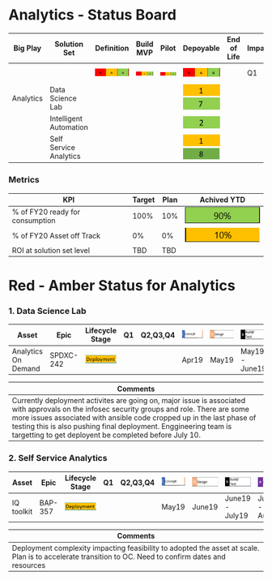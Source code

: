 # Analytics - Status Board



| Big Play      | Solution Set    | Definition      | Build MVP       | Pilot           | Depoyable       | End of Life | Impact |       |
| --------------| --------------- | ----------------| --------------  | ----------------| ----------------| ----------- | -------|------ |
|               |                 |![image](rag.png)|![image](rag.png)|![image](rag.png)|![image](rag.png)|             | Q1     | Potential (Q2,Q3,Q4)|
|Analytics      |Data Science Lab |                 |                 |                 |![amber](1a.png)![Green](7g.png)|||||    
|               |Intelligent Automation|            |                 |                 |![Green](2g.png)|              |       |    | |
|               |Self Service Analytics||||![amber](1a.png)![Green](8g.png)|||||

### Metrics

| KPI                             | Target | Plan | Achived YTD         |
|---------------------------------|--------|------|---------------------|
| % of FY20 ready for consumption | 100%   | 10%  | ![Green](90kpi.png) |
|% of FY20 Asset off Track        | 0%     | 0%   | ![amber](10kpi.png) |
|ROI at solution set level        | TBD    | TBD  |                     |

# Red - Amber Status for Analytics


### 1. Data Science Lab

| Asset               | Epic      | Lifecycle Stage                   | Q1 | Q2,Q3,Q4 | ![Concept](Concept.png) | ![Design](Design.png) | ![Build](Build.png) | ![Pilot](Pilot.png) | ![Deploy](Deploy.png) |
|---------------------|-----------|-----------------------------------|----|-----------|------------------------|---------------------|---------------------|--------------------|------------------------|
| Analytics On Demand | SPDXC-242 | ![Deployment](AmberDeployment.png)|    |            |Apr19                   |May19             |May19 - June19     |June19               |July19                 |

|Comments|
|--------|
|Currently deployment activites are going on, major issue is associated with approvals on the infosec security groups and role. There are some more issues associated with ansible code cropped up in the last phase of testing this is also pushing final deployment. Enggineering team is targetting to get deployent be completed before July 10.|


### 2. Self Service Analytics

| Asset               | Epic      | Lifecycle Stage                   | Q1 | Q2,Q3,Q4 | ![Concept](Concept.png) | ![Design](Design.png) | ![Build](Build.png) | ![Pilot](Pilot.png) | ![Deploy](Deploy.png) |
|---------------------|-----------|-----------------------------------|----|-----------|------------------------|---------------------|---------------------|--------------------|------------------------|
|IQ toolkit           | BAP-357   | ![Deployment](AmberDeployment.png) |    |          |May19                    |June19             |June19 - July19|July19 - Aug19          |                        |

|Comments|
|--------|
|Deployment complexity impacting feasibility to adopted the asset at scale. Plan is to accelerate transition to OC. Need to confirm dates and resources|



